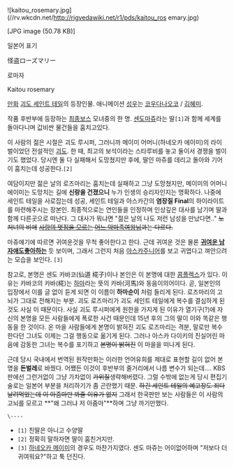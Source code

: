 ![kaitou_rosemary.jpg](//rv.wkcdn.net/http://rigvedawiki.net/r1/pds/kaitou_ros
emary.jpg)

[JPG image (50.78 KB)]

일본어 표기

怪盗ローズマリー

로마자

Kaitou rosemary

  
[만화](%EB%A7%8C%ED%99%94.md) [괴도 세인트 테일](%EA%B4%B4%EB%8F%84%20%EC%84%B8%EC%9D%B8%ED%8A%B8%20%ED%85%8C%EC%9D%BC.md)의 등장인물. 애니메이션
[성우](%EC%84%B1%EC%9A%B0.md)는 [코우다나오코](%EC%BD%94%EC%9A%B0%EB%8B%A4%20%EB%82%98%EC%98%A4%EC%BD%94.md) /
[김혜미](%EA%B9%80%ED%98%9C%EB%AF%B8.md).

작품 후반부에 등장하는 [최종보스](%EC%B5%9C%EC%A2%85%EB%B3%B4%EC%8A%A4.md) 모녀중의 한 명. [센도마쥬](%EC%84%BC%EB%8F%84%20%EB%A7%88%EC%A5%AC.md)라는 딸`[1]`과 함께 세계를 돌아다니며 값비싼
물건들을 훔치고있다.

이 사람의 젊은 시절은 괴도 루시퍼, 그러니까 메이미 어머니(하네오카 에이미)의 라이벌이었던 전설적인
[괴도](%EA%B4%B4%EB%8F%84.md). 한 때, 최고의 보석이라는 스타루비를 놓고 둘이서 경쟁을 벌이기도 했었다. 당시엔
둘 다 실패해서 도망쳤지만 후에, 딸인 마쥬를 데리고 돌아와 기어이 훔치는데 성공한다.`[2]`

여담이지만 젊은 날의 로즈마리는 훔치는데 실패하고 그냥 도망쳤지만, 메이미의 어머니 에이미는 도망치는 길에 **신랑을 건졌으니** 누가
인생의 승리자인지는 명확하다. 나중에 세인트 테일을 사로잡는데 성공, 세인트 테일과 아스카간의 **염장질 Final**의 하이라이트를
마련해주시는 장본인. 최종적으로는 연인들을 인정하며 인상깊은 대사를 남기며 딸과 함께 다른곳으로 떠난다. 그 대사가 뭐냐면 "젊은 날의 나도
저런 남성을 만났다면.." <del>노처녀의 비애</del> <del>[사랑의 멋짐을 모르는](%EC%82%AC%EB%9E%91%EC%9D%98%20%EB%A9%8B%EC%A7%90%EC%9D%84%20%EB%AA%A8%EB%A5%B4%EB%8A%94%20%EB%8B%B9%EC%8B%A0%EC%9D%80%20%EB%B6%88%EC%8C%8D%ED%95%B4%EC%9A%94.md) [어느 악마족여왕님](%EB%A0%88%EC%9D%B8%20%EB%8D%B0%EB%B9%8C%EB%9D%BC.md)과는 다르다.</del>

마쥬얘기에 따르면 귀여운것을 무척 좋아한다고 한다. 근데 귀여운 것은 물론 **[귀여운 남자애도좋아하는](%EC%87%BC%ED%83%80%EC%BD%A4.md)** 듯 보이며, 그래서 그런지 처음 [아스카주니어](%EC%95%84%EC%8A%A4%EC%B9%B4%20%EB%8B%A4%EC%9D%B4%ED%82%A4.md)를 보고 귀엽다고
껴안으려는 모습을 보인다. `[3]`

참고로, 본명은 센도 카바코(仙道 椛子)이나 본인은 이 본명에 대한
[콤플렉스](%EC%BD%A4%ED%94%8C%EB%A0%89%EC%8A%A4.md)가 있다. 이유는 카바코의 카바(椛)는
[하마](%ED%95%98%EB%A7%88.md)라는 뜻의 카바(河馬)와 동음이의어이다. 곧, 일본인의 입장에서 이를 글 없이 듣게
되면 이 이름이 **하마순이** 처럼 들리게 된다. 로즈마리의 고뇌가 그대로 전해지는 부분. 괴도 로즈마리가 괴도 세인트 테일에게 복수를
결심하게 된 것도 사실 이 때문이다. 사실 괴도 루시퍼에게 원한을 가지게 된 이유가 열기구(?)에 자신의 본명을 모든 사람들에게 폭로한 사건
때문인데 15년 후의 그의 딸이 이와 똑같은 행동을 한 것이다. 온 마을 사람들에게 본명이 밝혀진 괴도 로즈마리는 격분, 말로만 복수한다던
그녀도 이제는 그걸 행동으로 옮기게 된다. 그러나 아스카 다이키의 진실어린 마음에 감동한 그녀는 복수를 포기하고 <del>본명이
밝혀진</del> 이 마을을 떠나게 된다.

근데 당시 국내에서 번역된 원작만화는 이러한 언어유희를 제대로 표현할 길이 없어 본명을 **돈벌레**로 바꿨다. 어쨌든 이것이 후반부의
줄거리에서 나름 변수가 되는데.... KBS판에선 그런거없이 그냥 가차없이 <del>가위질</del>생략해버렸다. 그럴 수밖에 없는게 당시
편집기술로는 일본어 부분을 처리하기가 좀 곤란했기 때문. <del>하긴 세인트 테일의 예고장도 죄다 날려먹었는데 이 아줌마만 봐줄 이유가
없지</del> 그래서 한국판만 보는 사람들은 이 사람의 고뇌를 모르고 **"왜 그러냐 저 아줌마"**하며 그냥 까기만했다.

`\----`

  * `[1]` 친딸은 아니고 수양딸
  * `[2]` 정확히 말하자면 딸이 훔친거지만.
  * `[3]` [하네오카 메이미](%ED%95%98%EB%84%A4%EC%98%A4%EC%B9%B4%20%EB%A9%94%EC%9D%B4%EB%AF%B8.md)의 경우도 마찬가지였다. 센도 마쥬는 어이없어하며 "저보다 더 귀여워요?"하고 툭 던진다.

